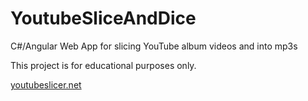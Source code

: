 # YoutubeSliceAndDice
C#/Angular Web App for slicing YouTube album videos and into mp3s

This project is for educational purposes only.

<a href="http://youtubeslicer.net">youtubeslicer.net</a>
